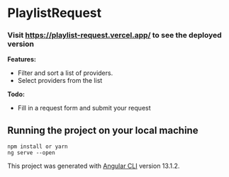 # PlaylistRequest

### Visit https://playlist-request.vercel.app/ to see the deployed version

**Features:**

- Filter and sort a list of providers.
- Select providers from the list

**Todo:**

- Fill in a request form and submit your request

## Running the project on your local machine

```
npm install or yarn
ng serve --open
```

This project was generated with [Angular CLI](https://github.com/angular/angular-cli) version 13.1.2.
